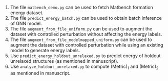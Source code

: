 1. The file `matbench_demo.py` can be used to fetch Matbench formation energy dataset.
2. The file `predict_energy_batch.py` can be used to obtain batch inference of GNN model.
3. The file `augment_from_file_uniform.py` can be used to augment the dataset with controlled perturbation without affecting the energy labels.
4. The file `augment_from_file_modelmapped_uniform.py` can be used to augment the dataset with controlled perturbation while using an existing model to generate energy labels.
2. Use `predict_energy_holdout_unrelaxed.py` to predict energy of holdout unrelaxed structures (as mentioned in manuscript).
3. Use `analyze_holdout_unrelaxed.py` to compute (Metric)<sub>1</sub> and (Metric)<sub>2</sub> as mentioned in manuscript.

